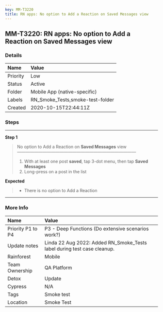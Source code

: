 ```yaml
---
key: MM-T3220
title: RN apps: No option to Add a Reaction on Saved Messages view
---
```


## MM-T3220: RN apps: No option to Add a Reaction on Saved Messages view

### Details

| Name     | Value                            |
| :------- | :------------------------------- |
| Priority | Low                              |
| Status   | Active                           |
| Folder   | Mobile App (native-specific)     |
| Labels   | RN_Smoke_Tests,smoke-test-folder |
| Created  | 2020-10-15T22:44:11Z             |

### Steps

<hr/>

**Step 1**

> <article>No option to Add a Reaction on <strong>Saved Messages</strong> view<br>————————————————————————————<ol><li>With at least one post <strong>saved</strong>, tap 3-dot menu, then tap <strong>Saved Messages</strong></li><li>Long-press on a post in the list</li></ol></article>

**Expected**

> <article><ul><li>There is no option to Add a Reaction</li></ul></article>

<hr/>

### More Info

| Name              | Value                                                                   |
| :---------------- | :---------------------------------------------------------------------- |
| Priority P1 to P4 | P3 - Deep Functions (Do extensive scenarios work?)                      |
| Update notes      | Linda 22 Aug 2022: Added RN_Smoke_Tests label during test case cleanup. |
| Rainforest        | Mobile                                                                  |
| Team Ownership    | QA Platform                                                             |
| Detox             | Update                                                                  |
| Cypress           | N/A                                                                     |
| Tags              | Smoke test                                                              |
| Location          | Smoke Test                                                              |
